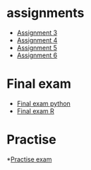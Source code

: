 # assignments
* [Assignment 3](https://github.com/veravdbroek/assignments/blob/master/assignment3%20(1).ipynb)
* [Assignment 4](https://github.com/veravdbroek/assignments/blob/master/Assignment_4%20(1).ipynb)
* [Assignment 5](https://github.com/veravdbroek/assignments/blob/master/Graded_assignment1%20(2).ipynb)
* [Assignment 6](https://github.com/veravdbroek/assignments/blob/master/Graded_assignment_2.ipynb)

# Final exam
* [Final exam python](https://github.com/veravdbroek/assignments/blob/master/Final_Exam_P.ipynb)
* [Final exam R](https://github.com/veravdbroek/assignments/blob/master/Final_Exam_R.ipynb)

# Practise
*[Practise exam](https://github.com/veravdbroek/assignments/blob/master/exam_1_student%20(1)-Copy1-checkpoint.ipynb)
